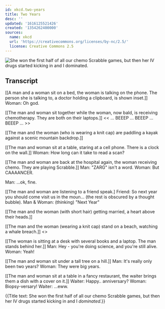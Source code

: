 ```yaml
---
id: xkcd.two-years
title: Two Years
desc: ''
updated: '1616125521426'
created: '1354262400000'
sources:
  name: xkcd
  url: 'https://creativecommons.org/licenses/by-nc/2.5/'
  license: Creative Commons 2.5
---
```

![She won the first half of all our chemo Scrabble games, but then her IV drugs started kicking in and I *dominated*.](https://imgs.xkcd.com/comics/two_years.png)

## Transcript
[[A man and a woman sit on a bed, the woman is talking on the phone. The person she is talking to, a doctor holding a clipboard, is shown inset.]]
Woman: Oh god.

[[The man and woman sit together while the woman, now bald, is receiving chemotherapy. They are both on their laptops.]] 
<< ... BEEEP ... BEEEP ... BEEEP ... >>

[[The man and the woman (who is wearing a knit cap) are paddling a kayak against a scenic mountain backdrop.]]

[[The man and woman sit at a table, staring at a cell phone. There is a clock on the wall.]]
Woman: How long can it take to read a scan?

[[The man and woman are back at the hospital again, the woman receiving chemo. They are playing Scrabble.]]
Man: "ZARG" isn't a word.
Woman: But 
CAAAANCER.

Man: ...ok, fine.

[[The man and woman are listening to a friend speak.]
Friend: So next year you should come visit us in the moun... (the rest is obscured by a thought bubble).
Man & Woman: (thinking) "Next Year"

[[The man and the woman (with short hair) getting married, a heart above their heads.]]

[[The man and the woman (wearing a knit cap) stand on a beach, watching a whale breach.]]
<<FWOOSH>>

[[The woman is sitting at a desk with several books and a laptop. The man stands behind her.]]
Man: Hey - you're doing science, and you're still alive.
Woman: Yeah!

[[The man and woman sit under a tall tree on a hill.]]
Man: It's really only been two years?
Woman: They were big years.

[[The man and woman sit at a table in a fancy restaurant, the waiter brings them a dish with a cover on it.]]
Waiter: Happy.. anniversary?
Woman: Biopsy-versary!
Waiter: ...eww.
 

{{Title text: She won the first half of all our chemo Scrabble games, but then her IV drugs started kicking in and I *dominated*.}}
